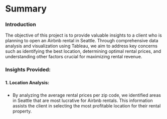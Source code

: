 # Summary
### Introduction
The objective of this project is to provide valuable insights to a client who is planning to open an Airbnb rental in Seattle. Through comprehensive data analysis and visualization using Tableau, we aim to address key concerns such as identifying the best location, determining optimal rental prices, and understanding other factors crucial for maximizing rental revenue.

### Insights Provided:
###
**1. Location Analysis:**
###
* By analyzing the average rental prices per zip code, we identified areas in Seattle that are most lucrative for Airbnb rentals. This information assists the client in selecting the most profitable location for their rental property.
